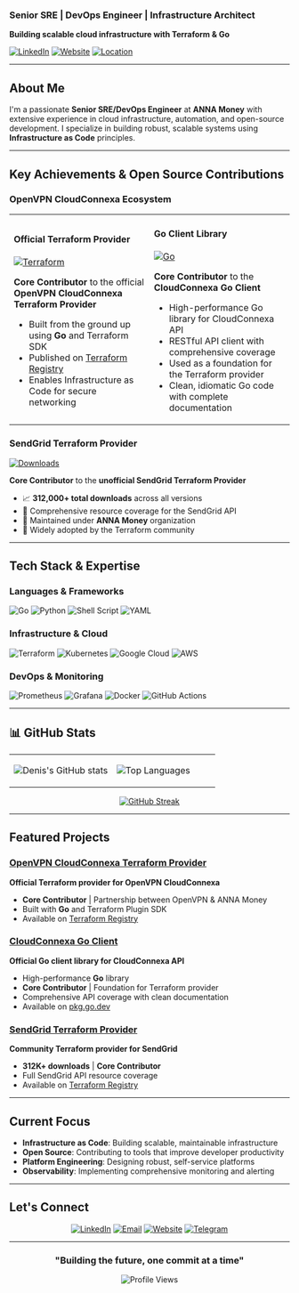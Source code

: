 ### Senior SRE | DevOps Engineer | Infrastructure Architect

**Building scalable cloud infrastructure with Terraform & Go**

[![LinkedIn](https://img.shields.io/badge/LinkedIn-0077B5?style=for-the-badge&logo=linkedin&logoColor=white)](https://linkedin.com/in/arslanbekov)
[![Website](https://img.shields.io/badge/Website-FF5722?style=for-the-badge&logo=google-chrome&logoColor=white)](https://arslanbekov.com)
[![Location](https://img.shields.io/badge/London-United%20Kingdom-blue?style=for-the-badge&logo=google-maps&logoColor=white)](https://maps.google.com/?q=London,UK)

</div>

---

## About Me

I'm a passionate **Senior SRE/DevOps Engineer** at **ANNA Money** with extensive experience in cloud infrastructure, automation, and open-source development. I specialize in building robust, scalable systems using **Infrastructure as Code** principles.

---

## Key Achievements & Open Source Contributions

### OpenVPN CloudConnexa Ecosystem

<table>
<tr>
<td width="50%">

#### **Official Terraform Provider**

[![Terraform](https://img.shields.io/badge/terraform-%235835CC.svg?style=for-the-badge&logo=terraform&logoColor=white)](https://github.com/OpenVPN/terraform-provider-cloudconnexa)

**Core Contributor** to the official **OpenVPN CloudConnexa Terraform Provider**

- Built from the ground up using **Go** and Terraform SDK
- Published on [Terraform Registry](https://registry.terraform.io/providers/OpenVPN/cloudconnexa/latest)
- Enables Infrastructure as Code for secure networking

</td>
<td width="50%">

#### **Go Client Library**

[![Go](https://img.shields.io/badge/go-%2300ADD8.svg?style=for-the-badge&logo=go&logoColor=white)](https://github.com/OpenVPN/cloudconnexa-go-client)

**Core Contributor** to the **CloudConnexa Go Client**

- High-performance Go library for CloudConnexa API
- RESTful API client with comprehensive coverage
- Used as a foundation for the Terraform provider
- Clean, idiomatic Go code with complete documentation

</td>
</tr>
</table>

### SendGrid Terraform Provider

[![Downloads](https://img.shields.io/badge/Downloads-312K+-success?style=for-the-badge&logo=terraform&logoColor=white)](https://github.com/anna-money/terraform-provider-sendgrid)

**Core Contributor** to the **unofficial SendGrid Terraform Provider**

- 📈 **312,000+ total downloads** across all versions
- 🔧 Comprehensive resource coverage for the SendGrid API
- 🏢 Maintained under **ANNA Money** organization
- 👥 Widely adopted by the Terraform community

---

## Tech Stack & Expertise

### **Languages & Frameworks**

![Go](https://img.shields.io/badge/go-%2300ADD8.svg?style=for-the-badge&logo=go&logoColor=white)
![Python](https://img.shields.io/badge/python-3670A0?style=for-the-badge&logo=python&logoColor=ffdd54)
![Shell Script](https://img.shields.io/badge/shell_script-%23121011.svg?style=for-the-badge&logo=gnu-bash&logoColor=white)
![YAML](https://img.shields.io/badge/yaml-%23ffffff.svg?style=for-the-badge&logo=yaml&logoColor=151515)

### **Infrastructure & Cloud**

![Terraform](https://img.shields.io/badge/terraform-%235835CC.svg?style=for-the-badge&logo=terraform&logoColor=white)
![Kubernetes](https://img.shields.io/badge/kubernetes-%23326ce5.svg?style=for-the-badge&logo=kubernetes&logoColor=white)
![Google Cloud](https://img.shields.io/badge/GoogleCloud-%234285F4.svg?style=for-the-badge&logo=google-cloud&logoColor=white)
![AWS](https://img.shields.io/badge/AWS-%23FF9900.svg?style=for-the-badge&logo=amazon-aws&logoColor=white)

### **DevOps & Monitoring**

![Prometheus](https://img.shields.io/badge/Prometheus-E6522C?style=for-the-badge&logo=Prometheus&logoColor=white)
![Grafana](https://img.shields.io/badge/grafana-%23F46800.svg?style=for-the-badge&logo=grafana&logoColor=white)
![Docker](https://img.shields.io/badge/docker-%230db7ed.svg?style=for-the-badge&logo=docker&logoColor=white)
![GitHub Actions](https://img.shields.io/badge/github%20actions-%232671E5.svg?style=for-the-badge&logo=githubactions&logoColor=white)

---

## 📊 GitHub Stats

<div align="center">
<table>
<tr>
<td width="50%">

![Denis's GitHub stats](https://github-readme-stats.vercel.app/api?username=arslanbekov&show_icons=true&theme=tokyonight&hide_border=true&count_private=true)

</td>
<td width="50%">

![Top Languages](https://github-readme-stats.vercel.app/api/top-langs/?username=arslanbekov&layout=compact&theme=tokyonight&hide_border=true)

</td>
</tr>
</table>

[![GitHub Streak](https://streak-stats.demolab.com/?user=arslanbekov&theme=tokyonight&hide_border=true)](https://git.io/streak-stats)

</div>

---

## Featured Projects

### [OpenVPN CloudConnexa Terraform Provider](https://github.com/OpenVPN/terraform-provider-cloudconnexa)

**Official Terraform provider for OpenVPN CloudConnexa**

- **Core Contributor** | Partnership between OpenVPN & ANNA Money
- Built with **Go** and Terraform Plugin SDK
- Available on [Terraform Registry](https://registry.terraform.io/providers/OpenVPN/cloudconnexa/latest)

### [CloudConnexa Go Client](https://github.com/OpenVPN/cloudconnexa-go-client)

**Official Go client library for CloudConnexa API**

- High-performance **Go** library
- **Core Contributor** | Foundation for Terraform provider
- Comprehensive API coverage with clean documentation
- Available on [pkg.go.dev](https://pkg.go.dev/github.com/openvpn/cloudconnexa-go-client/v2/cloudconnexa)

### [SendGrid Terraform Provider](https://github.com/anna-money/terraform-provider-sendgrid)

**Community Terraform provider for SendGrid**

- **312K+ downloads** | **Core Contributor**
- Full SendGrid API resource coverage
- Available on [Terraform Registry](https://registry.terraform.io/providers/OpenVPN/cloudconnexa/latest)

---

## Current Focus

- **Infrastructure as Code**: Building scalable, maintainable infrastructure
- **Open Source**: Contributing to tools that improve developer productivity
- **Platform Engineering**: Designing robust, self-service platforms
- **Observability**: Implementing comprehensive monitoring and alerting

---

## Let's Connect

<div align="center">

[![LinkedIn](https://img.shields.io/badge/LinkedIn-0077B5?style=for-the-badge&logo=linkedin&logoColor=white)](https://linkedin.com/in/arslanbekov)
[![Email](https://img.shields.io/badge/Email-D14836?style=for-the-badge&logo=gmail&logoColor=white)](mailto:denis@arslanbekov.com)
[![Website](https://img.shields.io/badge/Website-FF5722?style=for-the-badge&logo=google-chrome&logoColor=white)](https://arslanbekov.com)
[![Telegram](https://img.shields.io/badge/Telegram-2CA5E0?style=for-the-badge&logo=telegram&logoColor=white)](https://t.me/arslanbekov)

</div>

---

<div align="center">

### **"Building the future, one commit at a time"**

![Profile Views](https://komarev.com/ghpvc/?username=arslanbekov&color=brightgreen&style=for-the-badge)

</div>
